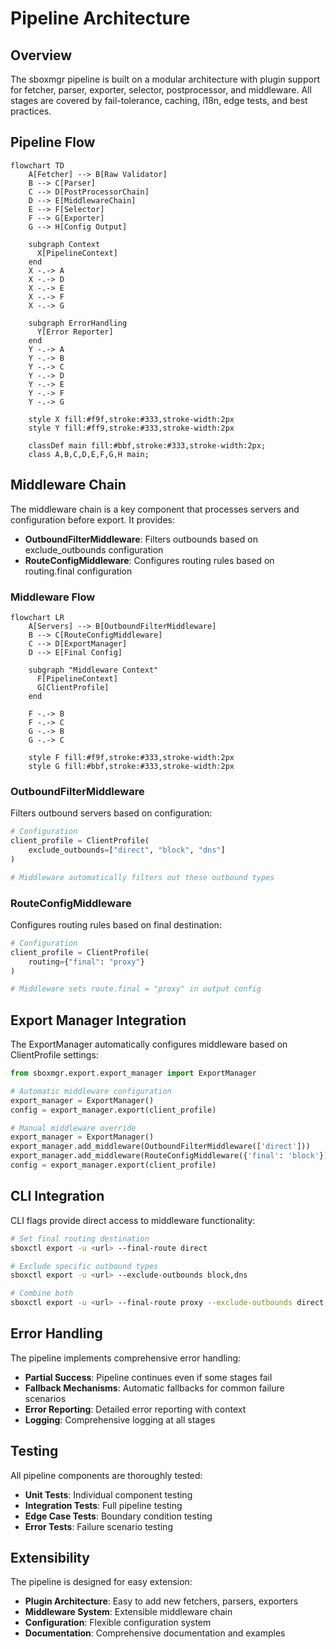 # Pipeline Architecture

## Overview

The sboxmgr pipeline is built on a modular architecture with plugin support for fetcher, parser, exporter, selector, postprocessor, and middleware. All stages are covered by fail-tolerance, caching, i18n, edge tests, and best practices.

## Pipeline Flow

```mermaid
flowchart TD
    A[Fetcher] --> B[Raw Validator]
    B --> C[Parser]
    C --> D[PostProcessorChain]
    D --> E[MiddlewareChain]
    E --> F[Selector]
    F --> G[Exporter]
    G --> H[Config Output]

    subgraph Context
      X[PipelineContext]
    end
    X -.-> A
    X -.-> D
    X -.-> E
    X -.-> F
    X -.-> G

    subgraph ErrorHandling
      Y[Error Reporter]
    end
    Y -.-> A
    Y -.-> B
    Y -.-> C
    Y -.-> D
    Y -.-> E
    Y -.-> F
    Y -.-> G

    style X fill:#f9f,stroke:#333,stroke-width:2px
    style Y fill:#ff9,stroke:#333,stroke-width:2px

    classDef main fill:#bbf,stroke:#333,stroke-width:2px;
    class A,B,C,D,E,F,G,H main;
```

## Middleware Chain

The middleware chain is a key component that processes servers and configuration before export. It provides:

- **OutboundFilterMiddleware**: Filters outbounds based on exclude_outbounds configuration
- **RouteConfigMiddleware**: Configures routing rules based on routing.final configuration

### Middleware Flow

```mermaid
flowchart LR
    A[Servers] --> B[OutboundFilterMiddleware]
    B --> C[RouteConfigMiddleware]
    C --> D[ExportManager]
    D --> E[Final Config]

    subgraph "Middleware Context"
      F[PipelineContext]
      G[ClientProfile]
    end

    F -.-> B
    F -.-> C
    G -.-> B
    G -.-> C

    style F fill:#f9f,stroke:#333,stroke-width:2px
    style G fill:#bbf,stroke:#333,stroke-width:2px
```

### OutboundFilterMiddleware

Filters outbound servers based on configuration:

```python
# Configuration
client_profile = ClientProfile(
    exclude_outbounds=["direct", "block", "dns"]
)

# Middleware automatically filters out these outbound types
```

### RouteConfigMiddleware

Configures routing rules based on final destination:

```python
# Configuration
client_profile = ClientProfile(
    routing={"final": "proxy"}
)

# Middleware sets route.final = "proxy" in output config
```

## Export Manager Integration

The ExportManager automatically configures middleware based on ClientProfile settings:

```python
from sboxmgr.export.export_manager import ExportManager

# Automatic middleware configuration
export_manager = ExportManager()
config = export_manager.export(client_profile)

# Manual middleware override
export_manager = ExportManager()
export_manager.add_middleware(OutboundFilterMiddleware(['direct']))
export_manager.add_middleware(RouteConfigMiddleware({'final': 'block'}))
config = export_manager.export(client_profile)
```

## CLI Integration

CLI flags provide direct access to middleware functionality:

```bash
# Set final routing destination
sboxctl export -u <url> --final-route direct

# Exclude specific outbound types
sboxctl export -u <url> --exclude-outbounds block,dns

# Combine both
sboxctl export -u <url> --final-route proxy --exclude-outbounds direct,block
```

## Error Handling

The pipeline implements comprehensive error handling:

- **Partial Success**: Pipeline continues even if some stages fail
- **Fallback Mechanisms**: Automatic fallbacks for common failure scenarios
- **Error Reporting**: Detailed error reporting with context
- **Logging**: Comprehensive logging at all stages

## Testing

All pipeline components are thoroughly tested:

- **Unit Tests**: Individual component testing
- **Integration Tests**: Full pipeline testing
- **Edge Case Tests**: Boundary condition testing
- **Error Tests**: Failure scenario testing

## Extensibility

The pipeline is designed for easy extension:

- **Plugin Architecture**: Easy to add new fetchers, parsers, exporters
- **Middleware System**: Extensible middleware chain
- **Configuration**: Flexible configuration system
- **Documentation**: Comprehensive documentation and examples
